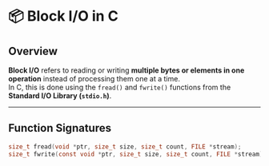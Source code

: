 # 📦 Block I/O in C

## Overview
**Block I/O** refers to reading or writing **multiple bytes or elements in one operation** instead of processing them one at a time.  
In C, this is done using the `fread()` and `fwrite()` functions from the **Standard I/O Library (`stdio.h`)**.

---

## Function Signatures

```c
size_t fread(void *ptr, size_t size, size_t count, FILE *stream);
size_t fwrite(const void *ptr, size_t size, size_t count, FILE *stream);
